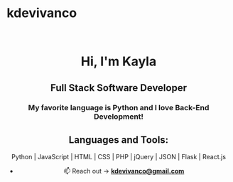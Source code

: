 # kdevivanco
<div align="center">

<br>

# Hi, I'm Kayla 
## Full Stack Software Developer

### My favorite language is Python and I love Back-End Development! 

## Languages and Tools:

Python | JavaScript | HTML | CSS | PHP | jQuery | JSON | Flask | React.js 

- 📫 Reach out ->  **kdevivanco@gmail.com**



